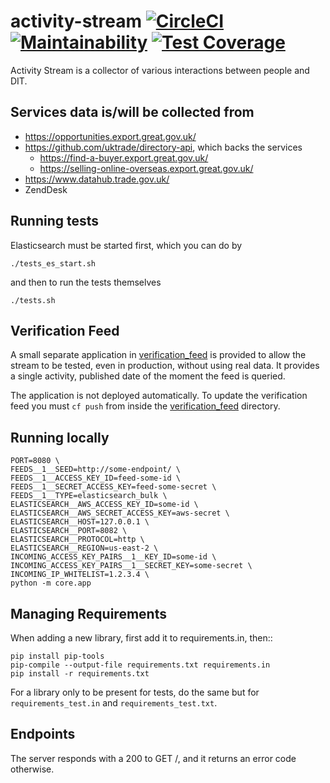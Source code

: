 # activity-stream [![CircleCI](https://circleci.com/gh/uktrade/activity-stream.svg?style=svg)](https://circleci.com/gh/uktrade/activity-stream) [![Maintainability](https://api.codeclimate.com/v1/badges/e0284a2cb292704bf53c/maintainability)](https://codeclimate.com/github/uktrade/activity-stream/maintainability) [![Test Coverage](https://api.codeclimate.com/v1/badges/e0284a2cb292704bf53c/test_coverage)](https://codeclimate.com/github/uktrade/activity-stream/test_coverage)

Activity Stream is a collector of various interactions between people and DIT.

## Services data is/will be collected from

- https://opportunities.export.great.gov.uk/
- https://github.com/uktrade/directory-api, which backs the services
  - https://find-a-buyer.export.great.gov.uk/
  - https://selling-online-overseas.export.great.gov.uk/
- https://www.datahub.trade.gov.uk/
- ZendDesk

## Running tests

Elasticsearch must be started first, which you can do by

    ./tests_es_start.sh

and then to run the tests themselves

    ./tests.sh

## Verification Feed

A small separate application in [verification_feed](verification_feed) is provided to allow the stream to be tested, even in production, without using real data. It provides a single activity, published date of the moment the feed is queried.

The application is not deployed automatically. To update the verification feed you must `cf push` from inside the [verification_feed](verification_feed) directory.

## Running locally

    PORT=8080 \
    FEEDS__1__SEED=http://some-endpoint/ \
    FEEDS__1__ACCESS_KEY_ID=feed-some-id \
    FEEDS__1__SECRET_ACCESS_KEY=feed-some-secret \
    FEEDS__1__TYPE=elasticsearch_bulk \
    ELASTICSEARCH__AWS_ACCESS_KEY_ID=some-id \
    ELASTICSEARCH__AWS_SECRET_ACCESS_KEY=aws-secret \
    ELASTICSEARCH__HOST=127.0.0.1 \
    ELASTICSEARCH__PORT=8082 \
    ELASTICSEARCH__PROTOCOL=http \
    ELASTICSEARCH__REGION=us-east-2 \
    INCOMING_ACCESS_KEY_PAIRS__1__KEY_ID=some-id \
    INCOMING_ACCESS_KEY_PAIRS__1__SECRET_KEY=some-secret \
    INCOMING_IP_WHITELIST=1.2.3.4 \
    python -m core.app

## Managing Requirements

When adding a new library, first add it to requirements.in, then::

    pip install pip-tools
    pip-compile --output-file requirements.txt requirements.in
    pip install -r requirements.txt

For a library only to be present for tests, do the same but for `requirements_test.in` and `requirements_test.txt`.

## Endpoints

The server responds with a 200 to GET /, and it returns an error code otherwise.
